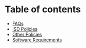 # Table of contents

* [FAQs](README.md)
* [ISD Policies](required.md)
* [Other Policies](other-policies.md)
* [Software Requirements](software-requirements.md)

